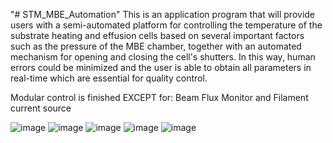 "# STM_MBE_Automation" 
This is an application program that will provide users with a 
semi-automated platform for controlling the temperature of the substrate heating 
and effusion cells based on several important factors such as the pressure of the 
MBE chamber, together with an automated mechanism for opening and closing 
the cell's shutters. In this way, human errors could be minimized and the user is 
able to obtain all parameters in real-time which are essential for quality control.

Modular control is finished EXCEPT for: Beam Flux Monitor and Filament current source



![image](https://user-images.githubusercontent.com/41424369/195020968-bc34524d-581b-4e4b-934f-52f3ffdbdf86.png)
![image](https://user-images.githubusercontent.com/41424369/195021007-916cc9fe-9fb6-4157-b823-ae55ed1b3e72.png)
![image](https://user-images.githubusercontent.com/41424369/195021052-5d71ef59-27cf-40d1-a79d-92d8a8b3fa71.png)
![image](https://user-images.githubusercontent.com/41424369/195021093-0fecdbdc-d56c-4d56-8117-c142501c2aa5.png)
![image](https://user-images.githubusercontent.com/41424369/195997793-3b13f57b-1aca-42ad-b2b6-11d6ad989071.png)

